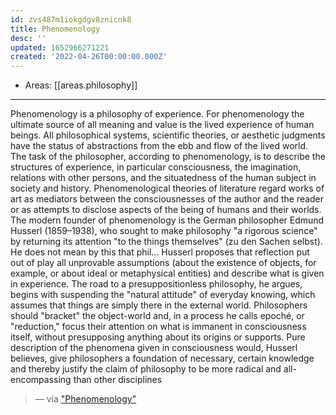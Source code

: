 ```yaml
---
id: zvs487m1iokgdgv8znicnk8
title: Phenomenology
desc: ''
updated: 1652966271221
created: '2022-04-26T00:00:00.000Z'
---
```


- Areas: [[areas.philosophy]]

---

Phenomenology is a philosophy of experience. For phenomenology the ultimate source of all meaning and value is the lived experience of human beings. All philosophical systems, scientific theories, or aesthetic judgments have the status of abstractions from the ebb and flow of the lived world. The task of the philosopher, according to phenomenology, is to describe the structures of experience, in particular consciousness, the imagination, relations with other persons, and the situatedness of the human subject in society and history. Phenomenological theories of literature regard works of art as mediators between the consciousnesses of the author and the reader or as attempts to disclose aspects of the being of humans and their worlds. The modern founder of phenomenology is the German philosopher Edmund Husserl (1859–1938), who sought to make philosophy "a rigorous science" by returning its attention "to the things themselves" (zu den Sachen selbst). He does not mean by this that phil... Husserl proposes that reflection put out of play all unprovable assumptions (about the existence of objects, for example, or about ideal or metaphysical entities) and describe what is given in experience. The road to a presuppositionless philosophy, he argues, begins with suspending the "natural attitude" of everyday knowing, which assumes that things are simply there in the external world. Philosophers should "bracket" the object-world and, in a process he calls epoché, or "reduction," focus their attention on what is immanent in consciousness itself, without presupposing anything about its origins or supports. Pure description of the phenomena given in consciousness would, Husserl believes, give philosophers a foundation of necessary, certain knowledge and thereby justify the claim of philosophy to be more radical and all-encompassing than other disciplines

> — via ["Phenomenology"](https://www.brown.edu/Departments/Joukowsky_Institute/courses/architecturebodyperformance/1065.html)
